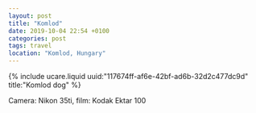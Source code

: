 ```yaml
---
layout: post
title: "Komlod"
date: 2019-10-04 22:54 +0100
categories: post
tags: travel
location: "Komlod, Hungary"
---
```


{% include ucare.liquid uuid:"117674ff-af6e-42bf-ad6b-32d2c477dc9d" title:"Komlod dog" %}

Camera: Nikon 35ti, film: Kodak Ektar 100
